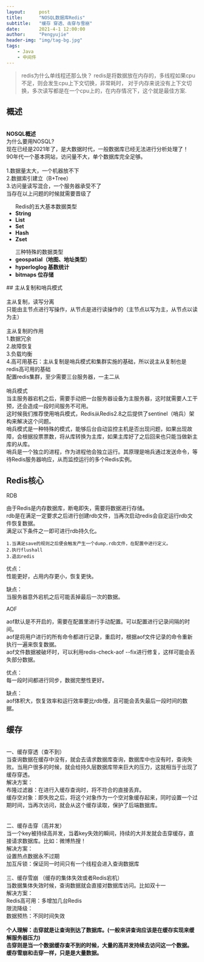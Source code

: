 ```yaml
---
layout:     post
title:      "NOSQL数据库Redis"
subtitle:   "缓存 穿透、击穿与雪崩"
date:       2021-4-1 12:00:00
author:     "Pengyujie"
header-img: "img/tag-bg.jpg"
tags:
    - Java
    - 中间件
---
```


>redis为什么单线程还那么快？
>redis是将数据放在内存的，多线程如果cpu不足，则会发生cpu上下文切换，非常耗时，
>对于内存来说没有上下文切换，多次读写都是在一个cpu上的，在内存情况下，这个就是最佳方案.

## 概述
<div >
    <br><b>NOSQL概述</b>
	<br>为什么要用NOSQL?
	<br>现在已经是2021年了，是大数据时代，一般数据库已经无法进行分析处理了！
	<br>90年代一个基本网站，访问量不大，单个数据库完全足够。
	<br>
	<br>1.数据量太大，一个机器放不下
	<br>2.数据索引建立（B+Tree）
	<br>3.访问量读写混合，一个服务器承受不了
	<br>当存在以上问题的时候就需要晋级了
    <ul>Redis的五大基本数据类型
        <li><b>String</b>
		</li>
		<li><b>List</b>
        </li>
		<li><b>Set</b>
        </li>
		<li><b>Hash</b>
        </li>
		<li><b>Zset</b>
        </li>
    </ul>
	<ul>三种特殊的数据类型
        <li><b>geospatial（地图、地址类型）</b>
		</li>
		<li><b>hyperloglog 基数统计</b>
        </li>
		<li><b>bitmaps 位存储</b>
        </li>
    </ul>
</div>
## 主从复制和哨兵模式
<div>
	<br>主从复制，读写分离
    <br>只能由主节点进行写操作，从节点是进行读操作的（主节点以写为主，从节点以读为主）
    <br>
    <br>主从复制的作用
    <br>1.数据冗余
    <br>2.故障恢复
    <br>3.负载均衡
    <br>4.高可用基石：主从复制是哨兵模式和集群实施的基础，所以说主从复制也是redis高可用的基础
    <br>配置redis集群，至少需要三台服务器，一主二从
    <br>
	<br>哨兵模式
	<br>当主服务器宕机之后，需要手动把一台服务器设备为主服务器，这时就需要人工干预，还会造成一段时间服务不可用。
	<br>这时候我们推荐使用哨兵模式，Redis从Redis2.8之后提供了sentinel（哨兵）架构来解决这个问题。
	<br>哨兵模式是一种特殊的模式，能够后台自动监控主机是否出现问题，如果出现故障，会根据投票票数，将从库转换为主库，如果主库好了之后回来也只能当做新主库的从库。
	<br>哨兵是一个独立的进程，作为进程他会独立运行。其原理是哨兵通过发送命令，等待Redis服务器响应，从而监控运行的多个Redis实例。
	<br>
</div>

## Redis核心

RDB  

由于Redis是内存数据库，断电即失，需要将数据进行存储。  
rdb是在满足一定要求之后进行创建rdb文件，当再次启动redis会自定运行rdb文件恢复数据。  
满足以下条件之一即可进行rdb持久化。  
```
1.当满足save的规则之后便会触发产生一个dump.rdb文件，在配置中进行定义。
2.执行flushall
3.退出redis
```
优点：  
性能更好，占用内存更小，恢复更快。    

缺点：  
当服务器意外宕机之后可能丢掉最后一次的数据。    

AOF    

aof默认是不开启的，需要在配置里进行手动配置。可以配置进行记录间隔的时间。  
aof是将用户进行的所有命令都进行记录，重启时，根据aof文件记录的命令重新执行一遍来恢复数据。  
aof文件数据被破坏时，可以利用redis-check-aof  --fix进行修复，这样可能会丢失部分数据。    

优点：  
每一段时间都进行同步，数据完整性更好。    

缺点：  
aof体积大，恢复效率和运行效率要比rdb慢，且可能会丢失最后一段时间的数据。    

## 缓存
<div>
    <br>一、缓存穿透（查不到）
	<br>当查询数据在缓存中没有，就会去请求数据库查询，数据库中也没有时，查询失败。当用户很多的时候，就会给持久层数据库带来巨大的压力，这就相当于出现了缓存穿透。
	<br>解决方案：
	<br>布隆过滤器：在进行入缓存查询时，将不符合的直接丢弃。
	<br>缓存空对象：即失败之后，将这个对象作为一个空对象缓存起来，同时设置一个过期时间，当再次访问，就会从这个缓存读取，保护了后端数据库。
	<br>
	<br>
	<br>二、缓存击穿（高并发）
	<br>当一个key被持续高并发，当着key失效的瞬间，持续的大并发就会击穿缓存，直接请求数据库。比如：微博热搜！
	<br>解决方案：
	<br>设置热点数据永不过期
	<br>加互斥锁：保证同一时间只有一个线程会进入查询数据库
	<br>
	<br>三、缓存雪崩 （缓存的集体失效或者Redis宕机）
	<br>当数据集体失效时候，查询数据就会直接对数据库访问。比如双十一
	<br>解决方案：
	<br>Redis高可用：多增加几台Redis
	<br>限流降级：
	<br>数据预热：不同时间失效
    <br>
    <br><b>个人理解：击穿就是让查询到达了数据库。(一般来讲查询应该是在缓存实现来缓解服务器压力)</b>
	<br><b>击穿则是当一个数据缓存查不到的时候，大量的高并发持续去访问这一个数据。</b>
    <br><b>缓存雪崩和击穿一样，只是是大量数据。</b>
</div>
